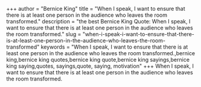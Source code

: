 +++
author = "Bernice King"
title = "When I speak, I want to ensure that there is at least one person in the audience who leaves the room transformed."
description = "the best Bernice King Quote: When I speak, I want to ensure that there is at least one person in the audience who leaves the room transformed."
slug = "when-i-speak-i-want-to-ensure-that-there-is-at-least-one-person-in-the-audience-who-leaves-the-room-transformed"
keywords = "When I speak, I want to ensure that there is at least one person in the audience who leaves the room transformed.,bernice king,bernice king quotes,bernice king quote,bernice king sayings,bernice king saying,quotes, sayings,quote, saying, motivation"
+++
When I speak, I want to ensure that there is at least one person in the audience who leaves the room transformed.
